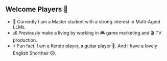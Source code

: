 ## Welcome Players 👋

- 🌱 Currently I am a Master student with a strong interest in Multi-Agent LLMs.
- 💰 Previously make a living by working in 🎮 game marketing and 🎬 TV production.
- ⚡ Fun fact: I am a Kendo player, a guitar player 🎸. And I have a lovely English Shorthair 🐱.
